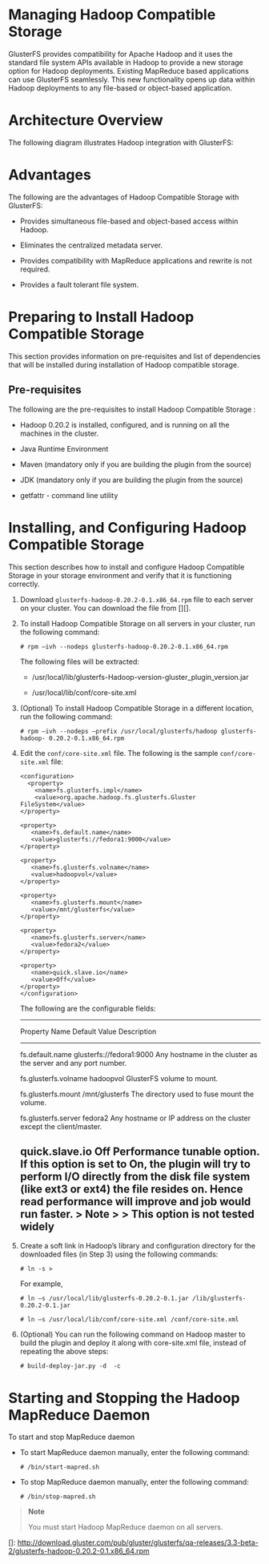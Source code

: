 Managing Hadoop Compatible Storage
==================================

GlusterFS provides compatibility for Apache Hadoop and it uses the
standard file system APIs available in Hadoop to provide a new storage
option for Hadoop deployments. Existing MapReduce based applications can
use GlusterFS seamlessly. This new functionality opens up data within
Hadoop deployments to any file-based or object-based application.

Architecture Overview
=====================

The following diagram illustrates Hadoop integration with GlusterFS:

Advantages
==========

The following are the advantages of Hadoop Compatible Storage with
GlusterFS:

-   Provides simultaneous file-based and object-based access within
    Hadoop.

-   Eliminates the centralized metadata server.

-   Provides compatibility with MapReduce applications and rewrite is
    not required.

-   Provides a fault tolerant file system.

Preparing to Install Hadoop Compatible Storage
==============================================

This section provides information on pre-requisites and list of
dependencies that will be installed during installation of Hadoop
compatible storage.

Pre-requisites
--------------

The following are the pre-requisites to install Hadoop Compatible
Storage :

-   Hadoop 0.20.2 is installed, configured, and is running on all the
    machines in the cluster.

-   Java Runtime Environment

-   Maven (mandatory only if you are building the plugin from the
    source)

-   JDK (mandatory only if you are building the plugin from the source)

-   getfattr - command line utility

Installing, and Configuring Hadoop Compatible Storage
=====================================================

This section describes how to install and configure Hadoop Compatible
Storage in your storage environment and verify that it is functioning
correctly.

1.  Download `glusterfs-hadoop-0.20.2-0.1.x86_64.rpm` file to each
    server on your cluster. You can download the file from [][].

2.  To install Hadoop Compatible Storage on all servers in your cluster,
    run the following command:

    `# rpm –ivh --nodeps glusterfs-hadoop-0.20.2-0.1.x86_64.rpm`

    The following files will be extracted:

    -   /usr/local/lib/glusterfs-Hadoop-version-gluster\_plugin\_version.jar

    -   /usr/local/lib/conf/core-site.xml

3.  (Optional) To install Hadoop Compatible Storage in a different
    location, run the following command:

    `# rpm –ivh --nodeps –prefix /usr/local/glusterfs/hadoop glusterfs-hadoop- 0.20.2-0.1.x86_64.rpm`

4.  Edit the `conf/core-site.xml` file. The following is the sample
    `conf/core-site.xml` file:

        <configuration>
          <property>
            <name>fs.glusterfs.impl</name>
            <value>org.apache.hadoop.fs.glusterfs.Gluster FileSystem</value>
        </property>

        <property>
           <name>fs.default.name</name>
           <value>glusterfs://fedora1:9000</value>
        </property>

        <property>
           <name>fs.glusterfs.volname</name>
           <value>hadoopvol</value>
        </property>  
         
        <property>
           <name>fs.glusterfs.mount</name>
           <value>/mnt/glusterfs</value>
        </property>

        <property>
           <name>fs.glusterfs.server</name>
           <value>fedora2</value>
        </property>

        <property>
           <name>quick.slave.io</name>
           <value>Off</value>
        </property>
        </configuration>

    The following are the configurable fields:

      -----------------------------------------------------------------------------------------------------------------------------------------------------------------------------------------------------------------------------------------------------------------------------------------
      Property Name          Default Value              Description
      ---------------------- -------------------------- ---------------------------------------------------------------------------------------------------------------------------------------------------------------------------------------------------------------------------------------
      fs.default.name        glusterfs://fedora1:9000   Any hostname in the cluster as the server and any port number.

      fs.glusterfs.volname   hadoopvol                  GlusterFS volume to mount.

      fs.glusterfs.mount     /mnt/glusterfs             The directory used to fuse mount the volume.

      fs.glusterfs.server    fedora2                    Any hostname or IP address on the cluster except the client/master.

      quick.slave.io         Off                        Performance tunable option. If this option is set to On, the plugin will try to perform I/O directly from the disk file system (like ext3 or ext4) the file resides on. Hence read performance will improve and job would run faster.
                                                        > **Note**
                                                        >
                                                        > This option is not tested widely
      -----------------------------------------------------------------------------------------------------------------------------------------------------------------------------------------------------------------------------------------------------------------------------------------

5.  Create a soft link in Hadoop’s library and configuration directory
    for the downloaded files (in Step 3) using the following commands:

    `# ln -s >`

    For example,

    `# ln –s /usr/local/lib/glusterfs-0.20.2-0.1.jar /lib/glusterfs-0.20.2-0.1.jar`

    `# ln –s /usr/local/lib/conf/core-site.xml /conf/core-site.xml `

6.  (Optional) You can run the following command on Hadoop master to
    build the plugin and deploy it along with core-site.xml file,
    instead of repeating the above steps:

    `# build-deploy-jar.py -d  -c `

Starting and Stopping the Hadoop MapReduce Daemon
=================================================

To start and stop MapReduce daemon

-   To start MapReduce daemon manually, enter the following command:

    `# /bin/start-mapred.sh`

-   To stop MapReduce daemon manually, enter the following command:

    `# /bin/stop-mapred.sh `

> **Note**
>
> You must start Hadoop MapReduce daemon on all servers.

  []: http://download.gluster.com/pub/gluster/glusterfs/qa-releases/3.3-beta-2/glusterfs-hadoop-0.20.2-0.1.x86_64.rpm
